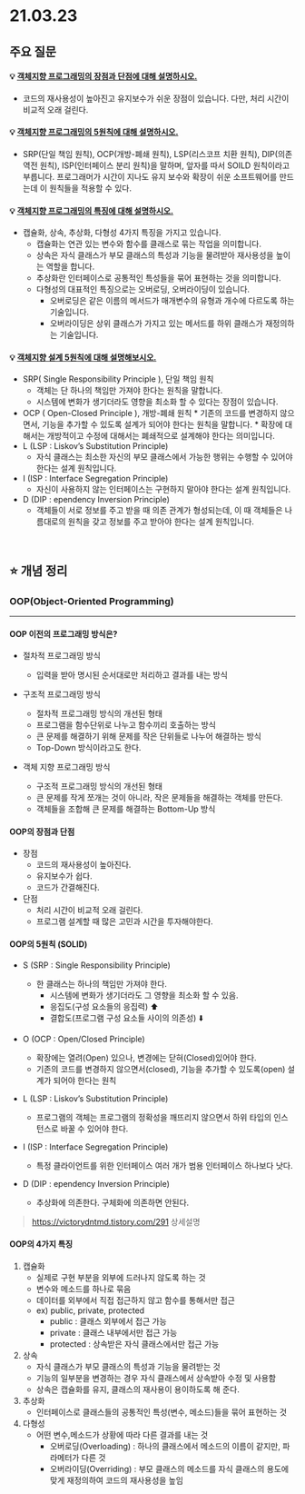 # 21.03.23

## 주요 질문

#### 💡 [객체지향 프로그래밍의 장점과 단점에 대해 설명하시오.](#oop의-4가지-특징)
   * 코드의 재사용성이 높아진고 유지보수가 쉬운 장점이 있습니다. 다만, 처리 시간이 비교적 오래 걸린다.
   
#### 💡 [객체지향 프로그래밍의 5원칙에 대해 설명하시오.](#oop의-5원칙-solid)
   * SRP(단일 책임 원칙), OCP(개방-폐쇄 원칙), LSP(리스코프 치환 원칙), DIP(의존 역전 원칙), ISP(인터페이스 분리 원칙)을 말하며, 앞자를 따서 SOILD 원칙이라고 부릅니다. 프로그래머가 시간이 지나도 유지 보수와 확장이 쉬운 소프트웨어를 만드는데 이 원칙들을 적용할 수 있다.
   
#### 💡 [객체지향 프로그래밍의 특징에 대해 설명하시오.](#oop의-4가지-특징)
   * 캡슐화, 상속, 추상화, 다형성 4가지 특징을 가지고 있습니다.
     * 캡슐화는 연관 있는 변수와 함수를 클래스로 묶는 작업을 의미합니다.
     * 상속은 자식 클래스가 부모 클래스의 특성과 기능을 물려받아 재사용성을 높이는 역할을 합니다.
     * 추상화란 인터페이스로 공통적인 특성들을 묶어 표현하는 것을 의미합니다.
     * 다형성의 대표적인 특징으로는 오버로딩, 오버라이딩이 있습니다.
        * 오버로딩은 같은 이름의 메서드가 매개변수의 유형과 개수에 다르도록 하는 기술입니다.
        * 오버라이딩은 상위 클래스가 가지고 있는 메서드를 하위 클래스가 재정의하는 기술입니다.

#### 💡 [객체지향 설계 5원칙에 대해 설명해보시오.](#oop의-5원칙-solid)
   * SRP( Single Responsibility Principle ), 단일 책임 원칙
     * 객체는 단 하나의 책임만 가져야 한다는 원칙을 말합니다. 
     * 시스템에 변화가 생기더라도 영향을 최소화 할 수 있다는 장점이 있습니다.
   *  OCP ( Open-Closed Principle ), 개방-폐쇄 원칙
     * 기존의 코드를 변경하지 않으면서, 기능을 추가할 수 있도록 설계가 되어야 한다는 원칙을 말합니다.
     * 확장에 대해서는 개방적이고 수정에 대해서는 폐쇄적으로 설계해야 한다는 의미입니다.
   * L (LSP : Liskov’s Substitution Principle)
     * 자식 클래스는 최소한 자신의 부모 클래스에서 가능한 행위는 수행할 수 있어야 한다는 설계 원칙입니다.  
   * I (ISP : Interface Segregation Principle)
     * 자신이 사용하지 않는 인터페이스는 구현하지 말아야 한다는 설계 원칙입니다.
   * D (DIP : ependency Inversion Principle)
     * 객체들이 서로 정보를 주고 받을 때 의존 관계가 형성되는데, 이 때 객체들은 나름대로의 원칙을 갖고 정보를 주고 받아야 한다는 설계 원칙입니다.

<br/>

## ⭐ 개념 정리

### OOP(Object-Oriented Programming)
---
#### OOP 이전의 프로그래밍 방식은?
* 절차적 프로그래밍 방식
   * 입력을 받아 명시된 순서대로만 처리하고 결과를 내는 방식

* 구조적 프로그래밍 방식
   * 절차적 프로그래밍 방식의 개선된 형태
   * 프로그램을 함수단위로 나누고 함수끼리 호출하는 방식
   * 큰 문제를 해결하기 위해 문제를 작은 단위들로 나누어 해결하는 방식
   * Top-Down 방식이라고도 한다.

* 객체 지향 프로그래밍 방식
   * 구조적 프로그래밍 방식의 개선된 형태
   * 큰 문제를 작게 쪼개는 것이 아니라, 작은 문제들을 해결하는 객체를 만든다.
   * 객체들을 조합해 큰 문제를 해결하는 Bottom-Up 방식

#### OOP의 장점과 단점
   * 장점
     * 코드의 재사용성이 높아진다.
     * 유지보수가 쉽다.
     * 코드가 간결해진다.
   * 단점
     * 처리 시간이 비교적 오래 걸린다.
     * 프로그램 설계할 때 많은 고민과 시간을 투자해야한다.

#### OOP의 5원칙 (SOLID)
* S (SRP : Single Responsibility Principle)
  * 한 클래스는 하나의 책임만 가져야 한다. 
    * 시스템에 변화가 생기더라도 그 영향을 최소화 할 수 있음.
    * 응집도(구성 요소들의 응집력) ⬆️ 
    * 결합도(프로그램 구성 요소들 사이의 의존성) ⬇️

* O (OCP : Open/Closed Principle)
   * 확장에는 열려(Open) 있으나, 변경에는 닫혀(Closed)있어야 한다.
   * 기존의 코드를 변경하지 않으면서(closed), 기능을 추가할 수 있도록(open) 설계가 되어야 한다는 원칙

* L (LSP : Liskov’s Substitution Principle)
  * 프로그램의 객체는 프로그램의 정확성을 깨뜨리지 않으면서 하위 타입의 인스턴스로 바꿀 수 있어야 한다.

* I (ISP : Interface Segregation Principle)
   * 특정 클라이언트를 위한 인터페이스 여러 개가 범용 인터페이스 하나보다 낫다.

* D (DIP : ependency Inversion Principle)
   * 추상화에 의존한다. 구체화에 의존하면 안된다.

> https://victorydntmd.tistory.com/291 상세설명

#### OOP의 4가지 특징
1. 캡슐화
   * 실제로 구현 부분을 외부에 드러나지 않도록 하는 것
   * 변수와 메소드를 하나로 묶음
   * 데이터를 외부에서 직접 접근하지 않고 함수를 통해서만 접근
   * ex) public, private, protected
     * public : 클래스 외부에서 접근 가능
     * private : 클래스 내부에서만 접근 가능
     * protected : 상속받은 자식 클래스에서만 접근 가능
2. 상속
   * 자식 클래스가 부모 클래스의 특성과 기능을 물려받는 것
   * 기능의 일부분을 변경하는 경우 자식 클래스에서 상속받아 수정 및 사용함
   * 상속은 캡슐화를 유지, 클래스의 재사용이 용이하도록 해 준다.
3. 추상화
   * 인터페이스로 클래스들의 공통적인 특성(변수, 메소드)들을 묶어 표현하는 것
4. 다형성
   * 어떤 변수,메소드가 상황에 따라 다른 결과를 내는 것
     * 오버로딩(Overloading) : 하나의 클래스에서 메소드의 이름이 같지만, 파라메터가 다른 것
     * 오버라이딩(Overriding) : 부모 클래스의 메소드를 자식 클래스의 용도에 맞게 재정의하여 코드의 재사용성을 높임
